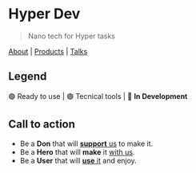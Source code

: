 # Hyper Dev

> Nano tech for Hyper tasks

[About](http://hd4.ru/) | [Products](https://space.hd4.ru/) | [Talks](https://t.me/hd4ru)

## Legend

🟢 Ready to use | 🟣 Tecnical tools | 🔴 **In Development**

## Call to action

- Be a **Don** that will [**support** us](http://boosty.to/hyoo) to make it.
- Be a **Hero** that will **make** it [with us](https://t.me/hd4ru).
- Be a **User** that will [**use** it](https://space.hd4.ru) and enjoy.
